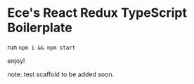 # Ece's React Redux TypeScript Boilerplate

run `npm i && npm start`

enjoy!

note: test scaffold to be added soon.